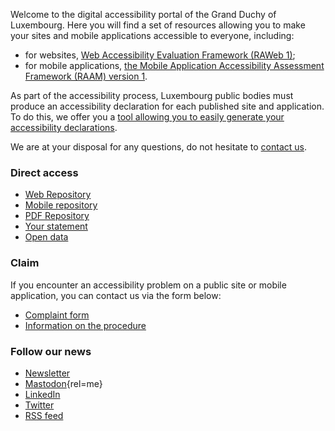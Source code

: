 <div class="welcome-wrapper">
<div class="left-column">

Welcome to the digital accessibility portal of the Grand Duchy of Luxembourg. Here you will find a set of resources allowing you to make your sites and mobile applications accessible to everyone, including:
- for websites, [Web Accessibility Evaluation Framework (RAWeb 1)](raweb1/index.html);
- for mobile applications, [the Mobile Application Accessibility Assessment Framework (RAAM) version 1](raam1/index.html).

As part of the accessibility process, Luxembourg public bodies must produce an accessibility declaration for each published site and application. To do this, we offer you a [tool allowing you to easily generate your accessibility declarations](tools/decla.html).

We are at your disposal for any questions, do not hesitate to [contact us](contact.html).

<div class="home-content-container">
<!-- latest news -->
</div>

</div>

<aside class="right-column">

### Direct access
<div class="right-column-content">

- [Web Repository](raweb1/index.html)
- [Mobile repository](raam1/index.html)
- [PDF Repository](rapdf1/index.html)
- [Your statement](tools/decla.html)
- [Open data](monitoring/open-data.html)

</div>

### Claim
<div class="right-column-content">

If you encounter an accessibility problem on a public site or mobile application, you can contact us via the form below:
- [Complaint form](https://sip.gouvernement.lu/en/support/reclamation-accessibilite.html)
- [Information on the procedure](tools/reclamations.html)

</div>

### Follow our news
<div class="right-column-content">

- [Newsletter](./newsletter.md)
- [Mastodon](https://mas.to/@accessibilityLu){rel=me}
- [LinkedIn](https://www.linkedin.com/company/accessilibity-lu/)
- [Twitter](https://twitter.com/accessibilityLu)
- [RSS feed](news/feed.xml)

</div>

</aside>
</div>